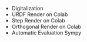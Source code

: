 - Digitalization
- URDF Render on Colab
- Step Render on Colab
- Orthogonal Render on Colab
- Automatic Evaluation Sympy
